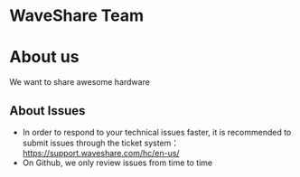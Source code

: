 # WaveShare Team 
# About us
We want to share awesome hardware
## About Issues
* In order to respond to your technical issues faster, it is recommended to submit issues through the ticket system：https://support.waveshare.com/hc/en-us/
* On Github, we only review issues from time to time

